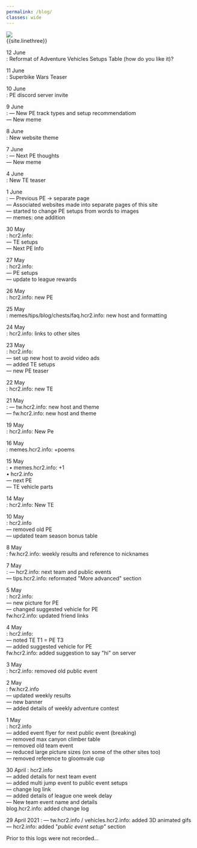 ```yaml
---
permalink: /blog/
classes: wide
---    
```


![](https://cdn.discordapp.com/attachments/806343355264401478/837569890357346334/image0.png)   
{{site.linethree}}  

12 June  
: Reformat of Adventure Vehicles Setups Table (how do you like it)?  

11 June  
: Superbike Wars Teaser

10 June   
: PE discord server invite  

9 June  
: — New PE track types and setup recommendatiom   
— New meme

8 June   
: New website theme


7 June   
: — Next PE thoughts  
— New meme

4 June     
: New TE teaser 

1 June   
: — Previous PE -> separate page  
— Associated websites made into separate pages of this site   
— started to change PE setups from words to images  
— memes: one addition  

30 May  
: hcr2.info:  
	— TE setups  
	— Next PE Info  
	
27 May   
: hcr2.info:    
	— PE setups      
	— update to league rewards     
	  
26 May    
: hcr2.info: new PE

25 May  
: memes/tips/blog/chests/faq.hcr2.info: new host and formatting

24 May  
: hcr2.info: links to other sites

23 May  
: hcr2.info:   
	— set up new host to avoid video ads   
	— added TE setups   
	— new PE teaser  

22 May  
: hcr2.info: new TE

21 May  
: — tw.hcr2.info: new host and theme  
— fw.hcr2.info: new host and theme

19 May  
: hcr2.info: New Pe

16 May  
: memes.hcr2.info: +poems

15 May  
: • memes.hcr2.info: +1  
• hcr2.info  
	— next PE  
	— TE vehicle parts  

14 May  
: hcr2.info: New TE

10 May  
: hcr2.info  
	— removed old PE  
	— updated team season bonus table  

8 May  
: fw.hcr2.info: weekly results and reference to nicknames

7 May  
: — hcr2.info: next team and public events  
— tips.hcr2.info: reformated "More advanced" section

5 May  
: hcr2.info:   
	— new picture for PE  
	— changed suggested vehicle for PE  
fw.hcr2.info: updated friend links

4 May   
: hcr2.info:   
 	— noted TE T1 = PE T3  
	— added suggested vehicle for PE  
fw.hcr2.info: added suggestion to say "hi" on server  

3 May   
: hcr2.info: removed old public event

2 May   
: fw.hcr2.info  
	— updated weekly results  
	— new banner  
	— added details of weekly adventure contest

1 May   
: hcr2.info  
	— added event flyer for next public event (breaking)  
	— removed max canyon climber table  
	— removed old team event  
	— reduced large picture sizes (on some of the other sites too)  
	— removed reference to gloomvale cup  
 
30 April 
: hcr2.info  
	— added details for next team event  
 	— added multi jump event to public event setups  
	— change log link  
	— added details of league one week delay  
	— New team event name and details  
blog.hcr2.info: added change log  

29 April 2021
: — tw.hcr2.info / vehicles.hcr2.info: added 3D animated gifs  
— hcr2.info: added "*public event setup*" section  

<a name="bottom"> </a>
Prior to this logs were not recorded...
